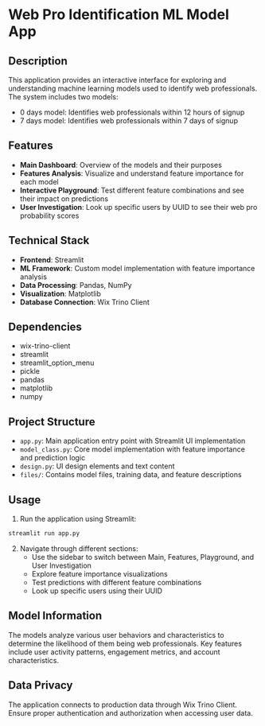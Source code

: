 # Web Pro Identification ML Model App

## Description
This application provides an interactive interface for exploring and understanding machine learning models used to identify web professionals. The system includes two models:
- 0 days model: Identifies web professionals within 12 hours of signup
- 7 days model: Identifies web professionals within 7 days of signup

## Features
- **Main Dashboard**: Overview of the models and their purposes
- **Features Analysis**: Visualize and understand feature importance for each model
- **Interactive Playground**: Test different feature combinations and see their impact on predictions
- **User Investigation**: Look up specific users by UUID to see their web pro probability scores

## Technical Stack
- **Frontend**: Streamlit
- **ML Framework**: Custom model implementation with feature importance analysis
- **Data Processing**: Pandas, NumPy
- **Visualization**: Matplotlib
- **Database Connection**: Wix Trino Client

## Dependencies
- wix-trino-client
- streamlit
- streamlit_option_menu
- pickle
- pandas
- matplotlib
- numpy

## Project Structure
- `app.py`: Main application entry point with Streamlit UI implementation
- `model_class.py`: Core model implementation with feature importance and prediction logic
- `design.py`: UI design elements and text content
- `files/`: Contains model files, training data, and feature descriptions

## Usage
1. Run the application using Streamlit:
```bash
streamlit run app.py
```

2. Navigate through different sections:
   - Use the sidebar to switch between Main, Features, Playground, and User Investigation
   - Explore feature importance visualizations
   - Test predictions with different feature combinations
   - Look up specific users using their UUID

## Model Information
The models analyze various user behaviors and characteristics to determine the likelihood of them being web professionals. Key features include user activity patterns, engagement metrics, and account characteristics.

## Data Privacy
The application connects to production data through Wix Trino Client. Ensure proper authentication and authorization when accessing user data.
